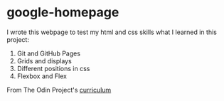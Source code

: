# google-homepage
I wrote this webpage to test my html and css skills
what I learned in this project:
1. Git and GitHub Pages
2. Grids and displays
3. Different positions in css
4. Flexbox and Flex

From The Odin Project's [curriculum](http://www.theodinproject.com/courses/web-development-101/lessons/html-css)
